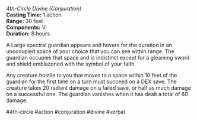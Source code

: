 *4th-Circle Divine (Conjuration)*  
**Casting Time:** 1 action  
**Range:** 30 feet  
**Components:** V  
**Duration:** 8 hours

A Large spectral guardian appears and hovers for the duration in an unoccupied space of your choice that you can see within range. The guardian occupies that space and is indistinct except for a gleaming sword and shield emblazoned with the symbol of your faith.

Any creature hostile to you that moves to a space within 10 feet of the guardian for the first time on a turn must succeed on a DEX save. The creature takes 20 radiant damage on a failed save, or half as much damage on a successful one. The guardian vanishes when it has dealt a total of 60 damage.

#4th-circle #action #conjuration #divine #verbal
